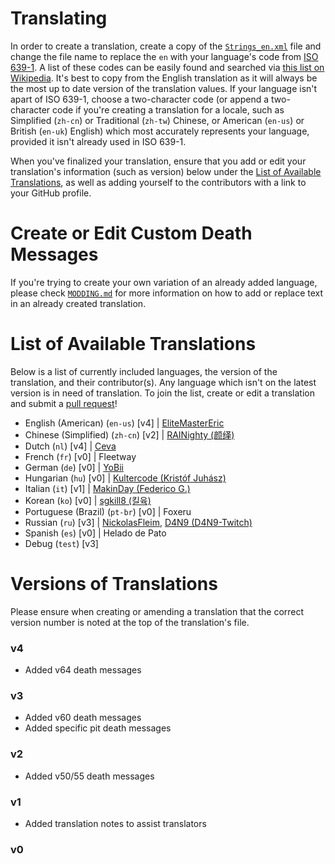 # Translating
In order to create a translation, create a copy of the [`Strings_en.xml`](https://github.com/EliteMasterEric/Coroner/blob/master/LanguageData/Strings_en.xml) file and change the file name to replace the `en` with your language's code from [ISO 639-1](https://www.iso.org/iso-639-language-code). A list of these codes can be easily found and searched via [this list on Wikipedia](https://en.wikipedia.org/wiki/List_of_ISO_639_language_codes). It's best to copy from the English translation as it will always be the most up to date version of the translation values. If your language isn't apart of ISO 639-1, choose a two-character code (or append a two-character code if you're creating a translation for a locale, such as Simplified (`zh-cn`) or Traditional (`zh-tw`) Chinese, or American (`en-us`) or British (`en-uk`) English) which most accurately represents your language, provided it isn't already used in ISO 639-1.

When you've finalized your translation, ensure that you add or edit your translation's information (such as version) below under the [List of Available Translations](https://github.com/EliteMasterEric/Coroner/blob/master/TRANSLATING.md#list-of-available-translations), as well as adding yourself to the contributors with a link to your GitHub profile.

# Create or Edit Custom Death Messages
If you're trying to create your own variation of an already added language, please check [`MODDING.md`]("https://github.com/EliteMasterEric/Coroner/blob/master/MODDING.md#adding-or-replacing-language-strings") for more information on how to add or replace text in an already created translation.

# List of Available Translations
Below is a list of currently included languages, the version of the translation, and their contributor(s). Any language which isn't on the latest version is in need of translation. To join the list, create or edit a translation and submit a [pull request](https://github.com/EliteMasterEric/Coroner/pulls)!

- English (American) (`en-us`) [v4] | [EliteMasterEric](https://github.com/EliteMasterEric)
- Chinese (Simplified) (`zh-cn`) [v2] | [RAINighty (颜绎)](https://github.com/RAINighty)
- Dutch (`nl`) [v4] | [Ceva](https://twitter.com/cevaskullderg)
- French (`fr`) [v0] | Fleetway
- German (`de`) [v0] | [YoBii](https://github.com/YoBii)
- Hungarian (`hu`) [v0] | [Kultercode (Kristóf Juhász)](https://github.com/Kultercode)
- Italian (`it`) [v1] | [MakinDay (Federico G.)](https://github.com/MakinDay)
- Korean (`ko`) [v0] | [sgkill8 (킬육)](https://github.com/sgkill6)
- Portuguese (Brazil) (`pt-br`) [v0] | Foxeru
- Russian (`ru`) [v3] | [NickolasFleim](https://github.com/NickolasFleim), [D4N9 (D4N9-Twitch)](https://github.com/D4N9-Twitch)
- Spanish (`es`) [v0] | Helado de Pato
- Debug (`test`) [v3]

# Versions of Translations
Please ensure when creating or amending a translation that the correct version number is noted at the top of the translation's file.
### v4
- Added v64 death messages
### v3
- Added v60 death messages
- Added specific pit death messages
### v2
- Added v50/55 death messages
### v1
- Added translation notes to assist translators
### v0
